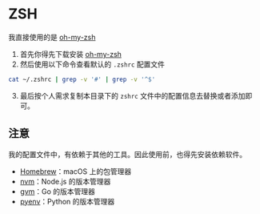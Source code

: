 # ZSH

我直接使用的是 [oh-my-zsh](https://github.com/ohmyzsh/ohmyzsh)

1. 首先你得先下载安装 [oh-my-zsh](https://ohmyz.sh/#install)
2. 然后使用以下命令查看默认的 `.zshrc` 配置文件

```bash
cat ~/.zshrc | grep -v '#' | grep -v '^$'
```

3. 最后按个人需求复制本目录下的 `zshrc` 文件中的配置信息去替换或者添加即可。

## 注意

我的配置文件中，有依赖于其他的工具。因此使用前，也得先安装依赖软件。

- [Homebrew](https://github.com/Homebrew/brew)：macOS 上的包管理器
- [nvm](https://github.com/nvm-sh/nvm)：Node.js 的版本管理器
- [gvm](https://github.com/moovweb/gvm)：Go 的版本管理器
- [pyenv](https://github.com/pyenv/pyenv)：Python 的版本管理器